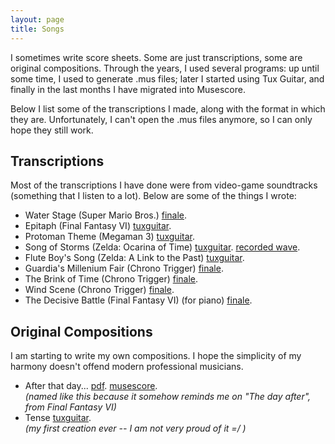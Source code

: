 ```yaml
---
layout: page
title: Songs
---
```


I sometimes write score sheets. Some are just transcriptions, some are
original compositions.
Through the years, I used several programs: up until some time, I used to
generate .mus files; later I started using Tux Guitar, and finally in
the last months I have migrated into Musescore.

Below I list some of the transcriptions I made, along with the format in which
they are. Unfortunately, I can't open the .mus files anymore, so I can only
hope they still work.


## Transcriptions

Most of the transcriptions I have done were from video-game soundtracks
(something that I listen to a lot). Below are some of the things I wrote:

 *  Water Stage (Super Mario Bros.)
    [finale](https://drive.google.com/open?id=0B2-sLZMv4F61TWFZVS11V1pvSkE).
 *  Epitaph (Final Fantasy VI)
    [tuxguitar](https://drive.google.com/open?id=0B2-sLZMv4F61M3NUMVJlOFo1N2s).
 *  Protoman Theme (Megaman 3)
    [tuxguitar](https://drive.google.com/open?id=0B2-sLZMv4F61VGRUejhFbHc0ems).
 *  Song of Storms (Zelda: Ocarina of Time)
    [tuxguitar](https://drive.google.com/open?id=0B2-sLZMv4F61XzZHTEJFWENKanM).
    [recorded wave](https://drive.google.com/open?id=0B2-sLZMv4F61emp3NGVNYWhPOHc).
 *  Flute Boy's Song (Zelda: A Link to the Past)
    [tuxguitar](https://drive.google.com/open?id=0B2-sLZMv4F61OVNwcHRGOS1Velk).
 *  Guardia's Millenium Fair (Chrono Trigger)
    [finale](https://drive.google.com/open?id=0B2-sLZMv4F61WHBBZENqZ0xISjg).
 *  The Brink of Time (Chrono Trigger)
    [finale](https://drive.google.com/open?id=0B2-sLZMv4F61WnFRem1XMktRaVU).
 *  Wind Scene (Chrono Trigger)
    [finale](https://drive.google.com/open?id=0B2-sLZMv4F61SkpTMkVDMkdpazQ).
 *  The Decisive Battle (Final Fantasy VI) (for piano)
    [finale](https://drive.google.com/open?id=0B2-sLZMv4F61ZDlxUFJ1M0s3dE0).


## Original Compositions

I am starting to write my own compositions. I hope the simplicity of my
harmony doesn't offend modern professional musicians.


 *  After that day...
    [pdf](https://drive.google.com/open?id=0B2-sLZMv4F61S2o2Q0hlZG9HNUk).
    [musescore](https://drive.google.com/open?id=0B2-sLZMv4F61NEdfSG5HQ2ZZMzA).
    <br>_(named like this because it somehow reminds me on "The day after", from
    Final Fantasy VI)_
 *  Tense
    [tuxguitar](https://drive.google.com/open?id=0B2-sLZMv4F61MlZ1OTl2OG9fRkk).
    <br>_(my first creation ever -- I am not very proud of it =/ )_



